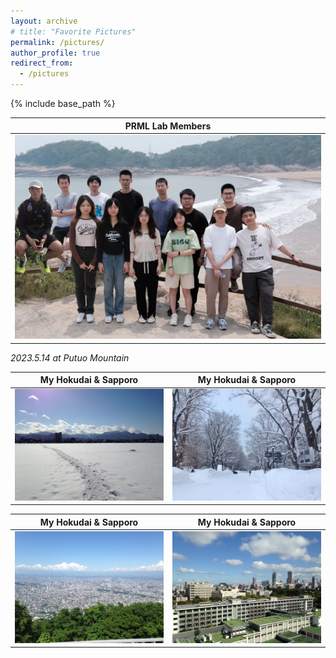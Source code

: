 ```yaml
---
layout: archive
# title: "Favorite Pictures"
permalink: /pictures/
author_profile: true
redirect_from:
  - /pictures
---
```


{% include base_path %}

PRML Lab Members | 
:--------------------------------------------------:|
![](/images/prml_lab.jpg) |
*2023.5.14 at Putuo Mountain*

My Hokudai & Sapporo |  My Hokudai & Sapporo
:-------------------------:|:-------------------------:
![](/images/hokudai_winter1.jpg)  |  ![](/images/hokudai_winter2.jpg)

My Hokudai & Sapporo |  My Hokudai & Sapporo
:-------------------------:|:-------------------------:
![](/images/sapporo.jpg)  |  ![](/images/hokudai_summer.jpg)


